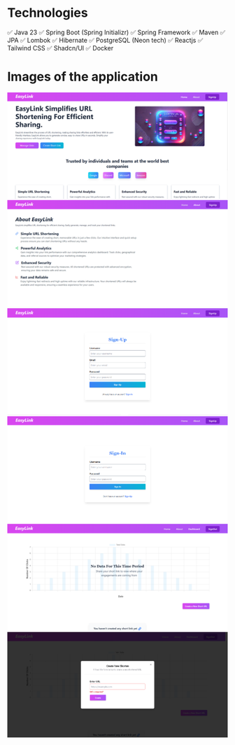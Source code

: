# Technologies

✅ Java 23
✅ Spring Boot (Spring Initializr)
✅ Spring Framework
✅ Maven
✅ JPA
✅ Lombok
✅ Hibernate
✅ PostgreSQL (Neon tech)
✅ Reactjs
✅ Tailwind CSS
✅ Shadcn/UI
✅ Docker

# Images of the application

![home](image.png)
![about](image-1.png)
![sign-up](image-2.png)
![sign-in](image-3.png)
![dashboard](image-4.png)
![create](image-5.png)
